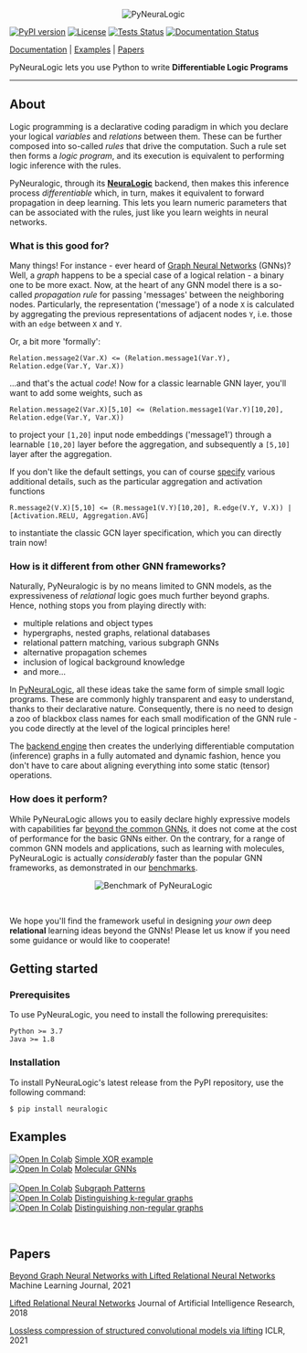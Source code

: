 <p align="center">
<img src="https://github.com/LukasZahradnik/PyNeuraLogic/blob/master/docs/_static/readme_logo.svg" alt="PyNeuraLogic" title="PyNeuraLogic"/>
</p>

[![PyPI version](https://badge.fury.io/py/neuralogic.svg)](https://badge.fury.io/py/neuralogic)
[![License](https://img.shields.io/pypi/l/neuralogic)](https://badge.fury.io/py/neuralogic)
[![Tests Status](https://github.com/LukasZahradnik/PyNeuraLogic/actions/workflows/tests.yml/badge.svg)](https://github.com/LukasZahradnik/PyNeuraLogic/actions/workflows/tests.yml)
[![Documentation Status](https://readthedocs.org/projects/pyneuralogic/badge/?version=latest)](https://pyneuralogic.readthedocs.io/en/latest/?badge=latest)


[Documentation](https://pyneuralogic.readthedocs.io/en/latest/) | [Examples](#Examples) | [Papers](#Papers)

PyNeuraLogic lets you use Python to write **Differentiable Logic Programs**


[comment]: <> (PyNeuraLogic is a framework built on top of [NeuraLogic]&#40;https://github.com/GustikS/NeuraLogic&#41; which combines relational and deep learning.)

---

## About

Logic programming is a declarative coding paradigm in which you declare your logical _variables_ and _relations_ between them. These can be further composed into so-called _rules_ that drive the computation. Such a rule set then forms a _logic program_, and its execution is equivalent to performing logic inference with the rules.

PyNeuralogic, through its [**NeuraLogic**](https://github.com/GustikS/NeuraLogic) backend, then makes this inference process _differentiable_ which, in turn, makes it equivalent to forward propagation in deep learning. This lets you learn numeric parameters that can be associated with the rules, just like you learn weights in neural networks.

### What is this good for?

Many things! For instance - ever heard of [Graph Neural Networks](https://distill.pub/2021/gnn-intro/) (GNNs)? Well, a _graph_ happens to be a special case of a logical relation - a binary one to be more exact. Now, at the heart of any GNN model there is a so-called _propagation rule_ for passing 'messages' between the neighboring nodes. Particularly, the representation ('message') of a node `X` is calculated by aggregating the previous representations of adjacent nodes `Y`, i.e. those with an `edge` between `X` and `Y`.

Or, a bit more 'formally':

```logtalk
Relation.message2(Var.X) <= (Relation.message1(Var.Y), Relation.edge(Var.Y, Var.X))
```

...and that's the actual _code_! Now for a classic learnable GNN layer, you'll want to add some weights, such as

```logtalk
Relation.message2(Var.X)[5,10] <= (Relation.message1(Var.Y)[10,20], Relation.edge(Var.Y, Var.X))
```

to project your `[1,20]` input node embeddings ('message1') through a learnable ``[10,20]`` layer before the aggregation, and subsequently a `[5,10]` layer after the aggregation.

If you don't like the default settings, you can of course [specify](https://pyneuralogic.readthedocs.io/en/latest/language.html) various additional details, such as the particular aggregation and activation functions

```logtalk
R.message2(V.X)[5,10] <= (R.message1(V.Y)[10,20], R.edge(V.Y, V.X)) | [Activation.RELU, Aggregation.AVG]
```

to instantiate the classic GCN layer specification, which you can directly train now!


### How is it different from other GNN frameworks?

Naturally, PyNeuralogic is by no means limited to GNN models, as the expressiveness of _relational_ logic goes much further beyond graphs. Hence, nothing stops you from playing directly with:
- multiple relations and object types
- hypergraphs, nested graphs, relational databases
- relational pattern matching, various subgraph GNNs
- alternative propagation schemes
- inclusion of logical background knowledge
- and more...

In [PyNeuraLogic](https://dspace.cvut.cz/bitstream/handle/10467/97065/F3-DP-2021-Zahradnik-Lukas-Extending-Graph-Neural-Networks-with-Relational-Logic.pdf?sequence=-1&isAllowed=y), all these ideas take the same form of simple small logic programs. These are commonly highly transparent and easy to understand, thanks to their declarative nature. Consequently, there is no need to design a zoo of blackbox class names for each small modification of the GNN rule - you code directly at the level of the logical principles here!

The [backend engine](https://jair.org/index.php/jair/article/view/11203) then creates the underlying differentiable computation (inference) graphs in a fully automated and dynamic fashion, hence you don't have to care about aligning everything into some static (tensor) operations.


### How does it perform?

While PyNeuraLogic allows you to easily declare highly expressive models with capabilities far [beyond the common GNNs](https://arxiv.org/abs/2007.06286), it does not come at the cost of performance for the basic GNNs either. On the contrary, for a range of common GNN models and applications, such as learning with molecules, PyNeuraLogic is actually _considerably_ faster than the popular GNN frameworks, as demonstrated in our [benchmarks](https://pyneuralogic.readthedocs.io/en/latest/benchmarks.html).

<p align="center">
<img src="https://github.com/LukasZahradnik/PyNeuraLogic/blob/master/docs/_static/benchmark.svg" alt="Benchmark of PyNeuraLogic" title="Benchmark of PyNeuraLogic"/>
</p>

</br>

We hope you'll find the framework useful in designing _your own_ deep **relational** learning ideas beyond the GNNs!
Please let us know if you need some guidance or would like to cooperate!


## Getting started


### Prerequisites

To use PyNeuraLogic, you need to install the following prerequisites:

```
Python >= 3.7
Java >= 1.8
```

### Installation

To install PyNeuraLogic's latest release from the PyPI repository, use the following command:

```commandline
$ pip install neuralogic
```

## Examples
[![Open In Colab](https://colab.research.google.com/assets/colab-badge.svg)](https://colab.research.google.com/github/LukasZahradnik/PyNeuraLogic/blob/master/examples/IntroductionIntoPyNeuraLogic.ipynb) [Simple XOR example](https://github.com/LukasZahradnik/PyNeuraLogic/blob/master/examples/IntroductionIntoPyNeuraLogic.ipynb)
<br />
[![Open In Colab](https://colab.research.google.com/assets/colab-badge.svg)](https://colab.research.google.com/github/LukasZahradnik/PyNeuraLogic/blob/master/examples/Mutagenesis.ipynb) [Molecular GNNs](https://github.com/LukasZahradnik/PyNeuraLogic/blob/master/examples/Mutagenesis.ipynb)
<br />
<br />
[![Open In Colab](https://colab.research.google.com/assets/colab-badge.svg)](https://colab.research.google.com/github/LukasZahradnik/PyNeuraLogic/blob/master/examples/PatternMatching.ipynb) [Subgraph Patterns](https://github.com/LukasZahradnik/PyNeuraLogic/blob/master/examples/PatternMatching.ipynb)
<br />
[![Open In Colab](https://colab.research.google.com/assets/colab-badge.svg)](https://colab.research.google.com/github/LukasZahradnik/PyNeuraLogic/blob/master/examples/DistinguishingKRegularGraphs.ipynb) [Distinguishing k-regular graphs](https://github.com/LukasZahradnik/PyNeuraLogic/blob/master/examples/DistinguishingKRegularGraphs.ipynb)
<br />
[![Open In Colab](https://colab.research.google.com/assets/colab-badge.svg)](https://colab.research.google.com/github/LukasZahradnik/PyNeuraLogic/blob/master/examples/DistinguishingNonRegularGraphs.ipynb) [Distinguishing non-regular graphs](https://github.com/LukasZahradnik/PyNeuraLogic/blob/master/examples/DistinguishingNonRegularGraphs.ipynb)

<br />

## Papers

[Beyond Graph Neural Networks with Lifted Relational Neural Networks](https://arxiv.org/abs/2007.06286) Machine Learning Journal, 2021

[Lifted Relational Neural Networks](https://arxiv.org/abs/1508.05128) Journal of Artificial Intelligence Research, 2018


[Lossless compression of structured convolutional models via lifting](https://arxiv.org/abs/2007.06567) ICLR, 2021
